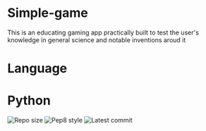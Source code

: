 # Simple-game
This is an educating gaming app practically built to test the user's knowledge in general science and notable inventions aroud it

# Language 
# Python

![Repo size](https://img.shields.io/github/repo-size/Nathanabe/Simple-game)
![Pep8 style](https://img.shields.io/badge/PEP8-style%20guide-yellow?style=circle-square)
![Latest commit](https://img.shields.io/github/last-commit/Nathanabe/Simple-game/main?style=round-square)
